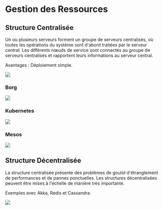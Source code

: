 # Gestion des Ressources

## Structure Centralisée

Un ou plusieurs serveurs forment un groupe de serveurs centralisés, où toutes les opérations du système sont d'abord traitées par le serveur central. Les différents nœuds de service sont connectés au groupe de serveurs centralisés et rapportent leurs informations au serveur central.

Avantages : Déploiement simple.

![](../../.gitbook/assets/image%20%28274%29.png)

### Borg

![](../../.gitbook/assets/image%20%28273%29.png)

### Kubernetes

![](../../.gitbook/assets/image%20%28275%29.png)

### Mesos

![](../../.gitbook/assets/image%20%28272%29.png)

## Structure Décentralisée

La structure centralisée présente des problèmes de goulot d'étranglement de performances et de pannes ponctuelles. Les structures décentralisées peuvent être mises à l'échelle de manière très importante.

Exemples avec Akka, Redis et Cassandra.

![](../../.gitbook/assets/image%20%28281%29.png)